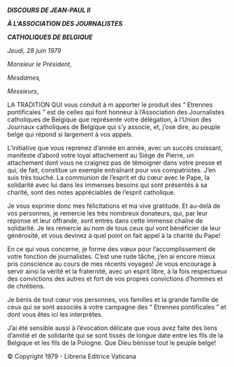 ***DISCOURS DE JEAN-PAUL II***

***À L'ASSOCIATION DES JOURNALISTES***

***CATHOLIQUES DE BELGIQUE***

*Jeudi, 28 juin 1979*

*Monsieur le Président,*

*Mesdames,*

*Messieurs*,

LA TRADITION QUI vous conduit à m apporter le produit des “ Etrennes pontificales ” est de celles qui font honneur à l’Association des Journalistes catholiques de Belgique que représente votre délégation, à l’Union des Journaux catholiques de Belgique qui s’y associe, et, j’ose dire, au peuple belge qui répond si largement à vos appels.

L’initiative que vous reprenez d’année en année, avec un succès croissant, manifeste d’abord votre loyal attachement au Siège de Pierre, un attachement dont vous ne craignez pas de témoigner dans votre presse et qui, de fait, constitue un exemple entraînant pour vos compatriotes. J’en suis très touché. La communion de l’esprit et du cœur avec le Pape, la solidarité avec lui dans les immenses besoins qui sont présentés à sa charité, sont des notes appréciables de l’esprit catholique.

Je vous exprime donc mes félicitations et ma vive gratitude. Et au-delà de vos personnes, je remercie les très nombreux donateurs, qui, par leur réponse et leur offrande, sont entrés dans cette immense chaîne de solidarité. Je les remercie au nom de tous ceux qui vont bénéficier de leur générosité, et vous devinez à quel point on fait appel à la charité du Pape!

En ce qui vous concerne, je forme des vœux pour l’accomplissement de votre fonction de journalistes. C’est une rude tâche, j’en ai encore mieux pris conscience au cours de mes récents voyages! Je vous encourage à servir ainsi la vérité et la fraternité, avec un esprit libre, à la fois respectueux des convictions des autres et fort de vos propres convictions d’hommes et de chrétiens.

Je bénis de tout cœur vos personnes, vos familles et la grande famille de ceux qui se sont associés à votre campagne des “ Etrennes pontificales ” et dont vous êtes ici les interprètes.

J’ai été sensible aussi à l’évocation délicate que vous avez faite des liens d’amitié et de solidarité qui se sont tissés de longue date entre les fils de la Belgique et les fils de la Pologne. Que Dieu bénisse tout le peuple belge!

© Copyright 1979 - Libreria Editrice Vaticana